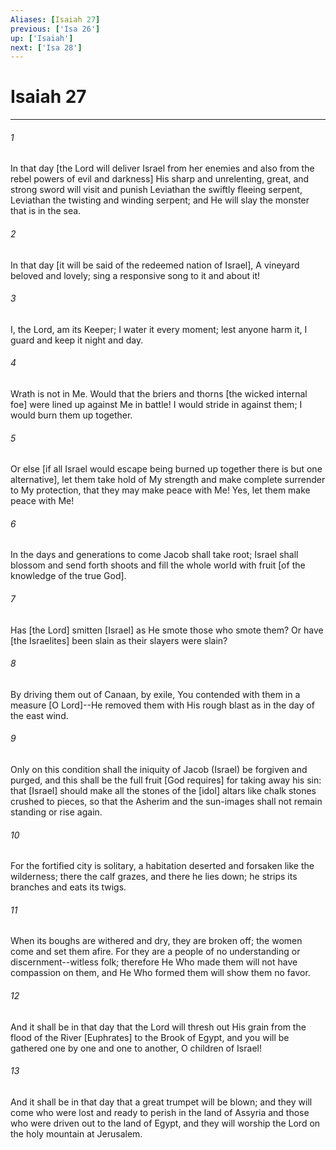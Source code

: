 ```yaml
---
Aliases: [Isaiah 27]
previous: ['Isa 26']
up: ['Isaiah']
next: ['Isa 28']
---
```

# Isaiah 27

***


###### 1 


In that day [the Lord will deliver Israel from her enemies and also from the rebel powers of evil and darkness] His sharp and unrelenting, great, and strong sword will visit and punish Leviathan the swiftly fleeing serpent, Leviathan the twisting and winding serpent; and He will slay the monster that is in the sea. 


###### 2 


In that day [it will be said of the redeemed nation of Israel], A vineyard beloved and lovely; sing a responsive song to it and about it! 


###### 3 


I, the Lord, am its Keeper; I water it every moment; lest anyone harm it, I guard and keep it night and day. 


###### 4 


Wrath is not in Me. Would that the briers and thorns [the wicked internal foe] were lined up against Me in battle! I would stride in against them; I would burn them up together. 


###### 5 


Or else [if all Israel would escape being burned up together there is but one alternative], let them take hold of My strength and make complete surrender to My protection, that they may make peace with Me! Yes, let them make peace with Me! 


###### 6 


In the days and generations to come Jacob shall take root; Israel shall blossom and send forth shoots and fill the whole world with fruit [of the knowledge of the true God]. 


###### 7 


Has [the Lord] smitten [Israel] as He smote those who smote them? Or have [the Israelites] been slain as their slayers were slain? 


###### 8 


By driving them out of Canaan, by exile, You contended with them in a measure [O Lord]--He removed them with His rough blast as in the day of the east wind. 


###### 9 


Only on this condition shall the iniquity of Jacob (Israel) be forgiven and purged, and this shall be the full fruit [God requires] for taking away his sin: that [Israel] should make all the stones of the [idol] altars like chalk stones crushed to pieces, so that the Asherim and the sun-images shall not remain standing or rise again. 


###### 10 


For the fortified city is solitary, a habitation deserted and forsaken like the wilderness; there the calf grazes, and there he lies down; he strips its branches and eats its twigs. 


###### 11 


When its boughs are withered and dry, they are broken off; the women come and set them afire. For they are a people of no understanding or discernment--witless folk; therefore He Who made them will not have compassion on them, and He Who formed them will show them no favor. 


###### 12 


And it shall be in that day that the Lord will thresh out His grain from the flood of the River [Euphrates] to the Brook of Egypt, and you will be gathered one by one and one to another, O children of Israel! 


###### 13 


And it shall be in that day that a great trumpet will be blown; and they will come who were lost and ready to perish in the land of Assyria and those who were driven out to the land of Egypt, and they will worship the Lord on the holy mountain at Jerusalem.
